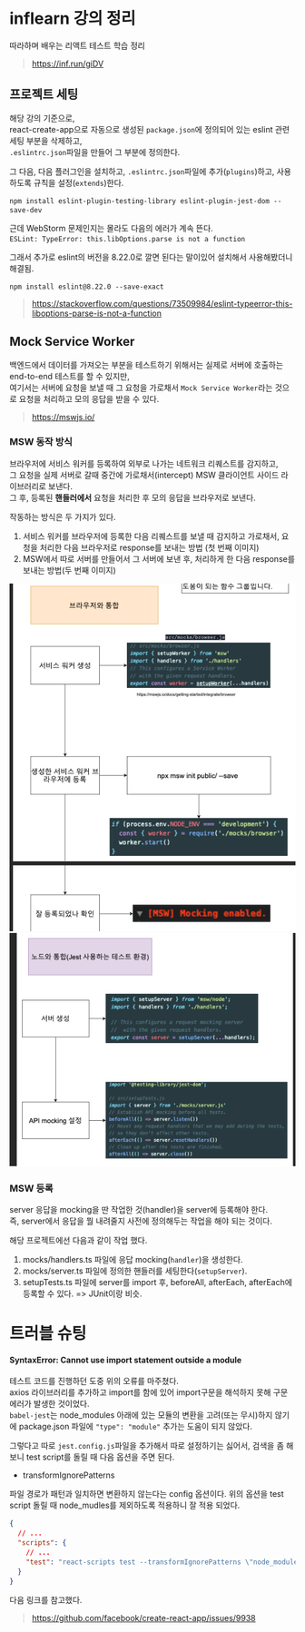 # inflearn 강의 정리
따라하며 배우는 리액트 테스트 학습 정리
> https://inf.run/giDV

## 프로젝트 세팅
해당 강의 기준으로,  
react-create-app으로 자동으로 생성된 `package.json`에 정의되어 있는 eslint 관련 세팅 부분을 삭제하고,  
`.eslintrc.json`파일을 만들어 그 부분에 정의한다.

그 다음, 다음 플러그인을 설치하고, `.eslintrc.json`파일에 추가(`plugins`)하고, 사용하도록 규칙을 설정(`extends`)한다.
```shell
npm install eslint-plugin-testing-library eslint-plugin-jest-dom --save-dev
```
근데 WebStorm 문제인지는 몰라도 다음의 에러가 계속 뜬다.  
`ESLint: TypeError: this.libOptions.parse is not a function`

그래서 추가로 eslint의 버전을 8.22.0로 깔면 된다는 말이있어 설치해서 사용해봤더니 해결됨.

```shell
npm install eslint@8.22.0 --save-exact
```
> https://stackoverflow.com/questions/73509984/eslint-typeerror-this-liboptions-parse-is-not-a-function

## Mock Service Worker
백엔드에서 데이터를 가져오는 부분을 테스트하기 위해서는 실제로 서버에 호출하는 end-to-end 테스트를 할 수 있지만,  
여기서는 서버에 요청을 보낼 때 그 요청을 가로채서 `Mock Service Worker`라는 것으로 요청을 처리하고 모의 응답을 받을 수 있다.
> https://mswjs.io/

### MSW 동작 방식
브라우저에 서비스 워커를 등록하여 외부로 나가는 네트워크 리퀘스트를 감지하고,  
그 요청을 실제 서버로 갈때 중간에 가로채서(intercept) MSW 클라이언트 사이드 라이브러리로 보낸다.  
그 후, 등록된 **핸들러에서** 요청을 처리한 후 모의 응답을 브라우저로 보낸다. 

작동하는 방식은 두 가지가 있다.
1. 서비스 워커를 브라우저에 등록한 다음 리퀘스트를 보낼 때 감지하고 가로채서, 요청을 처리한 다음 브라우저로 response를 보내는 방법 (첫 번째 이미지)
2. MSW에서 따로 서버를 만들어서 그 서버에 보낸 후, 처리하게 한 다음 response를 보내는 방법(두 번째 이미지)

![MSW_브라우저방식](public/MSW_브라우저방식.png)
![MSW_노드와통합](public/MSW_노드와통합.png)

### MSW 등록
server 응답을 mocking을 딴 작업한 것(handler)을 server에 등록해야 한다.    
즉, server에서 응답을 뭘 내려줄지 사전에 정의해두는 작업을 해야 되는 것이다.

해당 프로젝트에선 다음과 같이 작업 했다.
1. mocks/handlers.ts 파일에 응답 mocking(`handler`)을 생성한다.
2. mocks/server.ts 파일에 정의한 핸들러를 세팅한다(`setupServer`).
3. setupTests.ts 파일에 server를 import 후, beforeAll, afterEach, afterEach에 등록할 수 있다. => JUnit이랑 비슷. 

# 트러블 슈팅
#### SyntaxError: Cannot use import statement outside a module
테스트 코드를 진행하던 도중 위의 오류를 마주쳤다.  
axios 라이브러리를 추가하고 import를 함에 있어 import구문을 해석하지 못해 구문 에러가 발생한 것이었다.  
`babel-jest`는 node_modules 아래에 있는 모듈의 변환을 고려(또는 무시)하지 않기에 package.json 파일에 `"type": "module"` 추가는 도움이 되지 않았다.

그렇다고 따로 `jest.config.js`파일을 추가해서 따로 설정하기는 싫어서, 검색을 좀 해보니 test script를 돌릴 때 다음 옵션을 주면 된다. 
- transformIgnorePatterns

파일 경로가 패턴과 일치하면 변환하지 않는다는 config 옵션이다. 위의 옵션을 test script 돌릴 때 node_mudles를 제외하도록 적용하니 잘 적용 되었다.
```json
{ 
  // ...
  "scripts": {
    // ...
    "test": "react-scripts test --transformIgnorePatterns \"node_modules/(?!@codemirror)/\""
  } 
}
```

다음 링크를 참고했다.
> https://github.com/facebook/create-react-app/issues/9938
